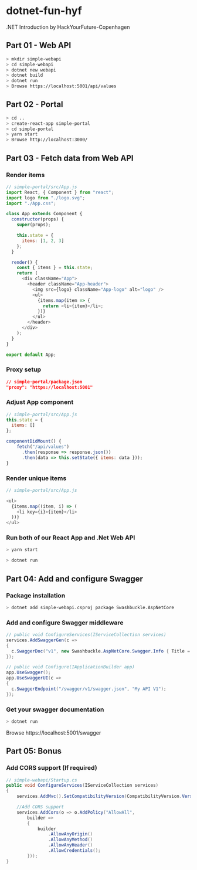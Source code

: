 # dotnet-fun-hyf

.NET Introduction by HackYourFuture-Copenhagen

## Part 01 - Web API

```sh
> mkdir simple-webapi
> cd simple-webapi
> dotnet new webapi
> dotnet build
> dotnet run
> Browse https://localhost:5001/api/values
```

## Part 02 - Portal

```sh
> cd ..
> create-react-app simple-portal
> cd simple-portal
> yarn start
> Browse http://localhost:3000/
```

## Part 03 - Fetch data from Web API

### Render items

```javascript
// simple-portal/src/App.js
import React, { Component } from "react";
import logo from "./logo.svg";
import "./App.css";

class App extends Component {
  constructor(props) {
    super(props);

    this.state = {
      items: [1, 2, 3]
    };
  }

  render() {
    const { items } = this.state;
    return (
      <div className="App">
        <header className="App-header">
          <img src={logo} className="App-logo" alt="logo" />
          <ul>
            {items.map(item => {
              return <li>{item}</li>;
            })}
          </ul>
        </header>
      </div>
    );
  }
}

export default App;
```

### Proxy setup

```json
// simple-portal/package.json
"proxy": "https://localhost:5001"
```

### Adjust App component

```javascript
// simple-portal/src/App.js
this.state = {
  items: []
};

componentDidMount() {
    fetch("/api/values")
      .then(response => response.json())
      .then(data => this.setState({ items: data }));
}
```

### Render unique items

```javascript
// simple-portal/src/App.js

<ul>
  {items.map((item, i) => (
    <li key={i}>{item}</li>
  ))}
</ul>
```

### Run both of our React App and .Net Web API

```sh
> yarn start
```

```sh
> dotnet run
```

## Part 04: Add and configure Swagger

### Package installation

```sh
> dotnet add simple-webapi.csproj package Swashbuckle.AspNetCore
```

### Add and configure Swagger middleware

```cs
// public void ConfigureServices(IServiceCollection services)
services.AddSwaggerGen(c =>
{
  c.SwaggerDoc("v1", new Swashbuckle.AspNetCore.Swagger.Info { Title = "My API", Version = "v1" });
});

// public void Configure(IApplicationBuilder app)
app.UseSwagger();
app.UseSwaggerUI(c =>
{
  c.SwaggerEndpoint("/swagger/v1/swagger.json", "My API V1");
});
```

### Get your swagger documentation

```sh
> dotnet run
```

Browse https://localhost:5001/swagger

## Part 05: Bonus

### Add CORS support (If required)

```cs
// simple-webapi/Startup.cs
public void ConfigureServices(IServiceCollection services)
{
    services.AddMvc().SetCompatibilityVersion(CompatibilityVersion.Version_2_1);

    //Add CORS support
    services.AddCors(o => o.AddPolicy("AllowAll",
        builder =>
        {
            builder
                .AllowAnyOrigin()
                .AllowAnyMethod()
                .AllowAnyHeader()
                .AllowCredentials();
        }));
}
```

